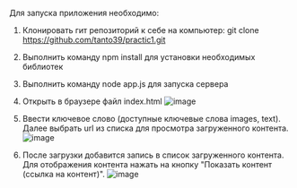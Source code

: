 Для запуска приложения необходимо:

1) Клонировать гит репозиторий к себе на компьютер: git clone https://github.com/tanto39/practic1.git
2) Выполнить команду npm install для установки необходимых библиотек
3) Выполнить команду node app.js для запуска сервера
4) Открыть в браузере файл index.html
![image](https://github.com/tanto39/practic1/assets/23641360/4d5cd9da-9310-4d0e-bdfc-e62635ba0842)

6) Ввести ключевое слово (доступные ключевые слова images, text). Далее выбрать url из списка для просмотра загруженного контента.
   ![image](https://github.com/tanto39/practic1/assets/23641360/88f79530-782d-4c7c-8df8-8bc9c520c2e3)

8) После загрузки добавится запись в список загруженного контента. Для отображения контента нажать на кнопку "Показать контент (ссылка на контент)".
![image](https://github.com/tanto39/practic1/assets/23641360/0f3a9b24-4366-4d75-a6f5-1727a1824c92)

